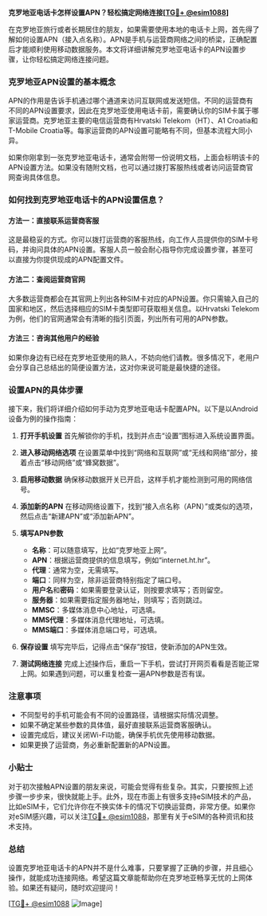 **克罗地亚电话卡怎样设置APN？轻松搞定网络连接[[TG💪+ @esim1088](https://t.me/s/esim1088)]**

在克罗地亚旅行或者长期居住的朋友，如果需要使用本地的电话卡上网，首先得了解如何设置APN（接入点名称）。APN是手机与运营商网络之间的桥梁，正确配置后才能顺利使用移动数据服务。本文将详细讲解克罗地亚电话卡的APN设置步骤，让你轻松搞定网络连接问题。

### 克罗地亚APN设置的基本概念

APN的作用是告诉手机通过哪个通道来访问互联网或发送短信。不同的运营商有不同的APN设置要求，因此在克罗地亚使用电话卡前，需要确认你的SIM卡属于哪家运营商。克罗地亚主要的电信运营商有Hrvatski Telekom（HT）、A1 Croatia和T-Mobile Croatia等。每家运营商的APN设置可能略有不同，但基本流程大同小异。

如果你刚拿到一张克罗地亚电话卡，通常会附带一份说明文档，上面会标明该卡的APN设置方法。如果没有随附文档，也可以通过拨打客服热线或者访问运营商官网查询具体信息。

### 如何找到克罗地亚电话卡的APN设置信息？

#### 方法一：直接联系运营商客服
这是最稳妥的方式。你可以拨打运营商的客服热线，向工作人员提供你的SIM卡号码，并询问具体的APN设置。客服人员一般会耐心指导你完成设置步骤，甚至可以直接为你提供现成的APN配置文件。

#### 方法二：查阅运营商官网
大多数运营商都会在其官网上列出各种SIM卡对应的APN设置。你只需输入自己的国家和地区，然后选择相应的SIM卡类型即可获取相关信息。以Hrvatski Telekom为例，他们的官网通常会有清晰的指引页面，列出所有可用的APN参数。

#### 方法三：咨询其他用户的经验
如果你身边有已经在克罗地亚使用的熟人，不妨向他们请教。很多情况下，老用户会分享自己总结出的简便设置方法，这对你来说可能是最快捷的途径。

### 设置APN的具体步骤

接下来，我们将详细介绍如何手动为克罗地亚电话卡配置APN。以下是以Android设备为例的操作指南：

1. **打开手机设置**
   首先解锁你的手机，找到并点击“设置”图标进入系统设置界面。

2. **进入移动网络选项**
   在设置菜单中找到“网络和互联网”或“无线和网络”部分，接着点击“移动网络”或“蜂窝数据”。

3. **启用移动数据**
   确保移动数据开关已开启，这样手机才能检测到可用的网络信号。

4. **添加新的APN**
   在移动网络设置下，找到“接入点名称（APN）”或类似的选项，然后点击“新建APN”或“添加新APN”。

5. **填写APN参数**
   - **名称**：可以随意填写，比如“克罗地亚上网”。
   - **APN**：根据运营商提供的信息填写，例如“internet.ht.hr”。
   - **代理**：通常为空，无需填写。
   - **端口**：同样为空，除非运营商特别指定了端口号。
   - **用户名**和**密码**：如果需要登录认证，则按要求填写；否则留空。
   - **服务器**：如果需要指定服务器地址，则填写；否则跳过。
   - **MMSC**：多媒体消息中心地址，可选填。
   - **MMS代理**：多媒体消息代理地址，可选填。
   - **MMS端口**：多媒体消息端口号，可选填。

6. **保存设置**
   填写完毕后，记得点击“保存”按钮，使新添加的APN生效。

7. **测试网络连接**
   完成上述操作后，重启一下手机，尝试打开网页看看是否能正常上网。如果遇到问题，可以重复检查一遍APN参数是否有误。

### 注意事项

- 不同型号的手机可能会有不同的设置路径，请根据实际情况调整。
- 如果不确定某些参数的具体值，最好直接联系运营商客服确认。
- 设置完成后，建议关闭Wi-Fi功能，确保手机优先使用移动数据。
- 如果更换了运营商，务必重新配置新的APN设置。

### 小贴士

对于初次接触APN设置的朋友来说，可能会觉得有些复杂。其实，只要按照上述步骤一步步来，很快就能上手。此外，现在市面上有很多支持eSIM技术的产品，比如eSIM卡，它们允许你在不换实体卡的情况下切换运营商，非常方便。如果你对eSIM感兴趣，可以关注[TG💪+ @esim1088](https://t.me/s/esim1088)，那里有关于eSIM的各种资讯和技术支持。

### 总结

设置克罗地亚电话卡的APN并不是什么难事，只要掌握了正确的步骤，并且细心操作，就能成功连接网络。希望这篇文章能帮助你在克罗地亚畅享无忧的上网体验。如果还有疑问，随时欢迎提问！

[[TG💪+ @esim1088](https://t.me/s/esim1088) ![Image](https://i.postimg.cc/4NQfJmqS/Snipaste-2025-05-13-00-14-12.png)]